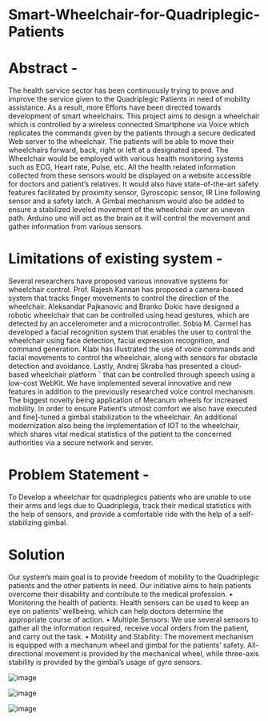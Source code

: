# Smart-Wheelchair-for-Quadriplegic-Patients


# Abstract -
The health service sector has been continuously trying to prove and improve the service given to the Quadriplegic Patients in need of mobility
assistance. As a result, more Efforts have been directed towards development of smart wheelchairs. This project aims to design a wheelchair which
is controlled by a wireless connected Smartphone via Voice which replicates
the commands given by the patients through a secure dedicated Web server
to the wheelchair. The patients will be able to move their wheelchairs forward, back, right or left at a designated speed. The Wheelchair would be
employed with various health monitoring systems such as ECG, Heart rate,
Pulse, etc. All the health related information collected from these sensors
would be displayed on a website accessible for doctors and patient’s relatives. It would also have state-of-the-art safety features facilitated by
proximity sensor, Gyroscopic sensor, IR Line following sensor and a safety
latch. A Gimbal mechanism would also be added to ensure a stabilized leveled movement of the wheelchair over an uneven path. Arduino uno will
act as the brain as it will control the movement and gather information
from various sensors. 

# Limitations of existing system - 
Several researchers have proposed various innovative systems for wheelchair
control. Prof. Rajesh Kannan has proposed a camera-based system that
tracks finger movements to control the direction of the wheelchair. Aleksandar Pajkanovic and Branko Dokic have designed a robotic wheelchair that
can be controlled using head gestures, which are detected by an accelerometer and a microcontroller. Sobia M. Carmel has developed a facial recognition system that enables the user to control the wheelchair using face
detection, facial expression recognition, and command generation. Klabi
has illustrated the use of voice commands and facial movements to control
the wheelchair, along with sensors for obstacle detection and avoidance.
Lastly, Andrej Skraba has presented a cloud-based wheelchair platform ˇ
that can be controlled through speech using a low-cost WebKit. We have
implemented several innovative and new features in addition to the previously researched voice control mechanism. The biggest novelty being
application of Mecanum wheels for increased mobility. In order to ensure
Patient’s utmost comfort we also have executed and fine]-tuned a gimbal
stabilization to the wheelchair. An additional modernization also being
the implementation of IOT to the wheelchair, which shares vital medical
statistics of the patient to the concerned authorities via a secure network
and server. 
# Problem Statement - 
To Develop a wheelchair for quadriplegics patients who are unable to use
their arms and legs due to Quadriplegia, track their medical statistics with
the help of sensors, and provide a comfortable ride with the help of a
self-stabilizing gimbal. 

# Solution 
Our system’s main goal is to provide freedom of mobility to the Quadriplegic
patients and the other patients in need. Our initiative aims to help patients
overcome their disability and contribute to the medical profession.
• Monitoring the health of patients: Health sensors can be used to keep
an eye on patients’ wellbeing. which can help doctors determine the
appropriate course of action.
• Multiple Sensors: We use several sensors to gather all the information
required, receive vocal orders from the patient, and carry out the task.
• Mobility and Stability: The movement mechanism is equipped with a
mechanum wheel and gimbal for the patients’ safety. All-directional
movement is provided by the mechanical wheel, while three-axis stability is provided by the gimbal’s usage of gyro sensors.


 ![image](https://github.com/mansiawachat/Smart-Wheelchair-for-Quadriplegic-Patients/assets/72509388/0c7d6516-8589-4611-98d2-109bf71d0146)

 
![image](https://github.com/mansiawachat/Smart-Wheelchair-for-Quadriplegic-Patients/assets/72509388/753c5a8a-e0ed-448d-90c3-906b1f9a8b4c)


![image](https://github.com/mansiawachat/Smart-Wheelchair-for-Quadriplegic-Patients/assets/72509388/dd358570-be53-426f-959c-decfea928888)
